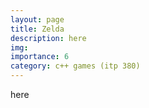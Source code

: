 ```yaml
---
layout: page
title: Zelda
description: here
img:
importance: 6
category: c++ games (itp 380)
---
```


here

